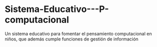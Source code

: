 # Sistema-Educativo---P-computacional
Un sistema educativo para fomentar el pensamiento computacional en niños, que además cumple funciones de gestión de información

